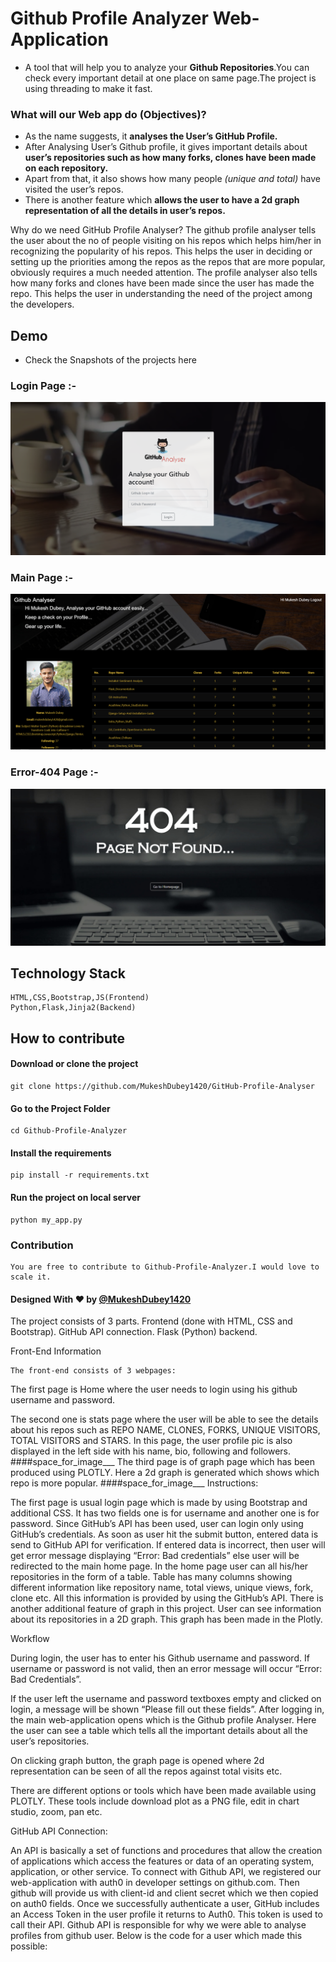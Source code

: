 # Github Profile Analyzer Web-Application

* A tool that will help you to analyze your **Github Repositories**.You can check every important detail at one place on same page.The project is using threading to make it fast.

### What will our Web app do (Objectives)?
* As the name suggests, it **analyses the User’s GitHub Profile.**
* After Analysing User’s Github profile, it gives important details about **user’s repositories such as how many forks, clones have been made on each repository.**
* Apart from that, it also shows how many people *(unique and total)* have visited the user’s repos.
* There is another feature which **allows the user to have a 2d graph representation of all the details in user’s repos.**

Why do we need GitHub Profile Analyser?
The github profile analyser tells the user about the no of people visiting on his repos which helps him/her in recognizing the popularity of his repos. This helps the user in deciding or setting up the priorities among the repos as the repos that are more popular, obviously requires a much needed attention. The profile analyser also tells how many forks and clones have been made since the user has made the repo. This helps the user in understanding the need of the project among the developers.

## Demo
* Check the Snapshots of the projects here

### Login Page :-

![LoginPage](static/images/demo.png)


### Main Page :-

![MainPage](static/images/profile.png)

### Error-404  Page :-

![ErrorPage](static/images/error.png)

## Technology Stack
	HTML,CSS,Bootstrap,JS(Frontend)
	Python,Flask,Jinja2(Backend)

## How to contribute
#### Download or clone the project
	git clone https://github.com/MukeshDubey1420/GitHub-Profile-Analyser

#### Go to the Project Folder
	cd Github-Profile-Analyzer

#### Install the requirements
	pip install -r requirements.txt
#### Run the project on local server
	python my_app.py

### Contribution
	You are free to contribute to Github-Profile-Analyzer.I would love to scale it.


#### Designed With :heart: by  [@MukeshDubey1420](https://mukeshdubeyportfolio.netlify.com/   "My PortFolio Link")






The project consists of 3 parts.
Frontend (done with HTML, CSS and Bootstrap).
GitHub API connection.
Flask (Python) backend.

Front-End Information

 	The front-end consists of 3 webpages:

The first page is Home where the user needs to login using his github username and password.

The second one is stats page where the user will be able to see the details about his repos such as REPO NAME, CLONES, FORKS, UNIQUE VISITORS, TOTAL VISITORS and STARS. In this page, the user profile pic is also displayed in the left side with his name, bio, following and followers.
####space_for_image___
The third page is of graph page which has been produced using PLOTLY. Here a 2d graph is generated which shows which repo is more popular.
####space_for_image___
Instructions:

The first page is usual login page which is made by using Bootstrap and additional CSS. It has two fields one is for username and another one is for password. Since GitHub’s API has been used, user can login only using GitHub’s credentials.
As soon as user hit the submit button, entered data is send to GitHub API for verification. If entered data is incorrect, then user will get error message displaying “Error: Bad credentials” else user will be redirected to the main home page.
In the home page user can all his/her repositories in the form of a table. Table has many columns showing different information like repository name, total views, unique views, fork, clone etc. All this information is provided by using the GitHub’s API.
There is another additional feature of graph in this project. User can see information about its repositories in a 2D graph. This graph has been made in the Plotly.

Workflow

During login, the user has to enter his Github username and password. If username or password is not valid, then an error message will occur “Error: Bad Credentials”.

If the user left the username and password textboxes empty and clicked on login, a message will be shown “Please fill out these fields”.
After logging in, the main web-application opens which is the Github profile Analyser. Here the user can see a table which tells all the important details about all the user’s repositories.


On clicking graph button, the graph page is opened where 2d representation can be seen of all the repos against total visits etc.

There are different options or tools which have been made available using PLOTLY. These tools include download plot as a PNG file, edit in chart studio, zoom, pan etc.


GitHub API Connection:

An API is basically a set of functions and procedures that allow the creation of applications which access the features or data of an operating system, application, or other service. To connect with Github API, we registered our web-application with auth0 in developer settings on github.com. Then github will provide us with client-id and client secret which we then copied on auth0 fields. Once we successfully authenticate a user, GitHub includes an Access Token in the user profile it returns to Auth0. This token is used to call their API. Github API is responsible for why we were able to analyse profiles from github user. Below is the code for a user which made this possible:
